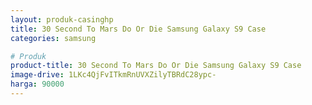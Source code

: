 ```yaml
---
layout: produk-casinghp
title: 30 Second To Mars Do Or Die Samsung Galaxy S9 Case
categories: samsung

# Produk
product-title: 30 Second To Mars Do Or Die Samsung Galaxy S9 Case
image-drive: 1LKc4QjFvITkmRnUVXZilyTBRdC28ypc-
harga: 90000
---
```


